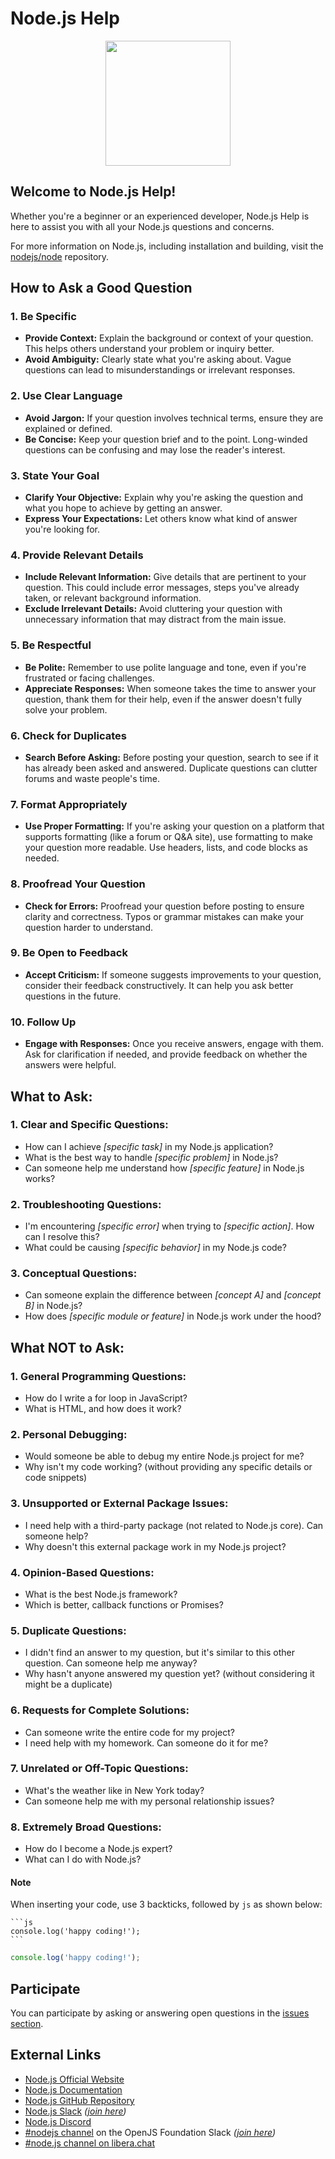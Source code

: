 # Node.js Help

<p align="center">
    <picture>
      <source media="(prefers-color-scheme: dark)" srcset="https://nodejs.org/static/logos/nodejsStackedLight.svg">
      <img src="https://nodejs.org/static/logos/nodejsStackedDark.svg" width="200px">
    </picture>
</p>

## Welcome to Node.js Help!

Whether you're a beginner or an experienced developer, Node.js Help is here to assist you with all your Node.js questions and concerns.

For more information on Node.js, including installation and building, visit the [nodejs/node](https://github.com/nodejs/node) repository.

## How to Ask a Good Question

### 1. **Be Specific**
   - **Provide Context:** Explain the background or context of your question. This helps others understand your problem or inquiry better.
   - **Avoid Ambiguity:** Clearly state what you're asking about. Vague questions can lead to misunderstandings or irrelevant responses.

### 2. **Use Clear Language**
   - **Avoid Jargon:** If your question involves technical terms, ensure they are explained or defined.
   - **Be Concise:** Keep your question brief and to the point. Long-winded questions can be confusing and may lose the reader's interest.

### 3. **State Your Goal**
   - **Clarify Your Objective:** Explain why you're asking the question and what you hope to achieve by getting an answer.
   - **Express Your Expectations:** Let others know what kind of answer you're looking for.

### 4. **Provide Relevant Details**
   - **Include Relevant Information:** Give details that are pertinent to your question. This could include error messages, steps you've already taken, or relevant background information.
   - **Exclude Irrelevant Details:** Avoid cluttering your question with unnecessary information that may distract from the main issue.

### 5. **Be Respectful**
   - **Be Polite:** Remember to use polite language and tone, even if you're frustrated or facing challenges.
   - **Appreciate Responses:** When someone takes the time to answer your question, thank them for their help, even if the answer doesn't fully solve your problem.

### 6. **Check for Duplicates**
   - **Search Before Asking:** Before posting your question, search to see if it has already been asked and answered. Duplicate questions can clutter forums and waste people's time.

### 7. **Format Appropriately**
   - **Use Proper Formatting:** If you're asking your question on a platform that supports formatting (like a forum or Q&A site), use formatting to make your question more readable. Use headers, lists, and code blocks as needed.

### 8. **Proofread Your Question**
   - **Check for Errors:** Proofread your question before posting to ensure clarity and correctness. Typos or grammar mistakes can make your question harder to understand.

### 9. **Be Open to Feedback**
   - **Accept Criticism:** If someone suggests improvements to your question, consider their feedback constructively. It can help you ask better questions in the future.

### 10. **Follow Up**
   - **Engage with Responses:** Once you receive answers, engage with them. Ask for clarification if needed, and provide feedback on whether the answers were helpful.

## What to Ask:

### 1. Clear and Specific Questions:
- How can I achieve _\[specific task]_ in my Node.js application?
- What is the best way to handle _\[specific problem]_ in Node.js?
- Can someone help me understand how _\[specific feature]_ in Node.js works?

### 2. Troubleshooting Questions:
- I'm encountering _\[specific error]_ when trying to _\[specific action]_. How can I resolve this?
- What could be causing _\[specific behavior]_ in my Node.js code?

### 3. Conceptual Questions:
- Can someone explain the difference between _\[concept A]_ and _\[concept B]_ in Node.js?
- How does _\[specific module or feature]_ in Node.js work under the hood?

## What NOT to Ask:

### 1. General Programming Questions:
- How do I write a for loop in JavaScript?
- What is HTML, and how does it work?

### 2. Personal Debugging:
- Would someone be able to debug my entire Node.js project for me?
- Why isn't my code working? (without providing any specific details or code snippets)

### 3. Unsupported or External Package Issues:
- I need help with a third-party package (not related to Node.js core). Can someone help?
- Why doesn't this external package work in my Node.js project?

### 4. Opinion-Based Questions:
- What is the best Node.js framework?
- Which is better, callback functions or Promises?

### 5. Duplicate Questions:
- I didn't find an answer to my question, but it's similar to this other question. Can someone help me anyway?
- Why hasn't anyone answered my question yet? (without considering it might be a duplicate)

### 6. Requests for Complete Solutions:
- Can someone write the entire code for my project?
- I need help with my homework. Can someone do it for me?

### 7. Unrelated or Off-Topic Questions:
- What's the weather like in New York today?
- Can someone help me with my personal relationship issues?

### 8. Extremely Broad Questions:
- How do I become a Node.js expert?
- What can I do with Node.js?

#### Note

When inserting your code, use 3 backticks, followed by `js` as shown below:
````
```js
console.log('happy coding!');
```
````
```js
console.log('happy coding!');
```

## Participate

You can participate by asking or answering open questions in the [issues section](https://github.com/nodejs/help/issues).

## External Links

- [Node.js Official Website](https://nodejs.org/)
- [Node.js Documentation](https://nodejs.org/docs/latest/api/)
- [Node.js GitHub Repository](https://github.com/nodejs/node)
- [Node.js Slack](https://node-js.slack.com/) *([join here](https://www.nodeslackers.com/))*
- [Node.js Discord](https://nodejs.org/discord)
- [#nodejs channel](https://openjs-foundation.slack.com/archives/CK9Q4MB53) on the OpenJS Foundation Slack *([join here](https://slack-invite.openjsf.org/))*
- [#node.js channel on libera.chat](https://web.libera.chat?channels=node.js&uio=d4)
